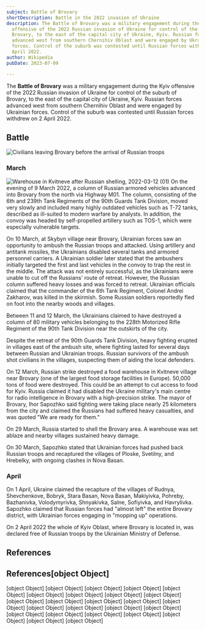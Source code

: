 ```yaml
---
subject: Battle of Brovary
shortDescription: Battle in the 2022 invasion of Ukraine
description: The Battle of Brovary was a military engagement during the Kyiv
  offensive of the 2022 Russian invasion of Ukraine for control of the suburb of
  Brovary, to the east of the capital city of Ukraine, Kyiv. Russian forces
  advanced west from southern Chernihiv Oblast and were engaged by Ukrainian
  forces. Control of the suburb was contested until Russian forces withdrew on 2
  April 2022.
author: Wikipedia
pubDate: 2023-07-09

---
```


The **Battle of Brovary** was a military engagement during the Kyiv offensive of the 2022 Russian invasion of Ukraine for control of the suburb of Brovary, to the east of the capital city of Ukraine, Kyiv. Russian forces advanced west from southern Chernihiv Oblast and were engaged by Ukrainian forces. Control of the suburb was contested until Russian forces withdrew on 2 April 2022.

## Battle
![Civilians leaving Brovary before the arrival of Russian troops](https://wikipedia.org/wiki/Special:Redirect/file/Civilians_leaving_Brovary_before_the_arrival_of_Russian_troops.jpg?)


### March
![Warehouse in Kvitneve after Russian shelling, 2022-03-12 (01)](https://wikipedia.org/wiki/Special:Redirect/file/Warehouse_in_Kvitneve_after_Russian_shelling%2C_2022-03-12_(01).jpg?)
On the evening of 9 March 2022, a column of Russian armored vehicles advanced into Brovary from the north via Highway M01. The column, consisting of the 6th and 239th Tank Regiments of the 90th Guards Tank Division, moved very slowly and included many highly outdated vehicles such as T-72 tanks, described as ill-suited to modern warfare by analysts. In addition, the convoy was headed by self-propelled artillery such as TOS-1, which were especially vulnerable targets.

On 10 March, at Skybyn village near Brovary, Ukrainian forces saw an opportunity to ambush the Russian troops and attacked. Using artillery and antitank missiles, the Ukrainians disabled several tanks and armored personnel carriers. A Ukrainian soldier later stated that the ambushers initially targeted the first and last vehicles in the convoy to trap the rest in the middle. The attack was not entirely successful, as the Ukrainians were unable to cut off the Russians' route of retreat. However, the Russian column suffered heavy losses and was forced to retreat. Ukrainian officials claimed that the commander of the 6th Tank Regiment, Colonel Andrei Zakharov, was killed in the skirmish. Some Russian soldiers reportedly fled on foot into the nearby woods and villages.

Between 11 and 12 March, the Ukrainians claimed to have destroyed a column of 80 military vehicles belonging to the 228th Motorized Rifle Regiment of the 90th Tank Division near the outskirts of the city.

Despite the retreat of the 90th Guards Tank Division, heavy fighting erupted in villages east of the ambush site, where fighting lasted for several days between Russian and Ukrainian troops. Russian survivors of the ambush shot civilians in the villages, suspecting them of aiding the local defenders.

On 12 March, Russian strike destroyed a food warehouse in Kvitneve village near Brovary (one of the largest food storage facilities in Europe). 50,000 tons of food were destroyed. This could be an attempt to cut access to food for Kyiv. Russia claimed it had disabled the Ukraine military's main centre for radio intelligence in Brovary with a high-precision strike. The mayor of Brovary, Ihor Sapozhko said fighting were taking place nearly 25 kilometers from the city and claimed the Russians had suffered heavy casualties, and was quoted "We are ready for them."

On 29 March, Russia started to shell the Brovary area. A warehouse was set ablaze and nearby villages sustained heavy damage.

On 30 March, Sapozhko stated that Ukrainian forces had pushed back Russian troops and recaptured the villages of Ploske, Svetilny, and Hrebelky, with ongoing clashes in Nova Basan.

### April
On 1 April, Ukraine claimed the recapture of the villages of Rudnya, Shevchenkove, Bobryk, Stara Basan, Nova Basan, Makiyivka, Pohreby, Bazhanivka, Volodymyrivka, Shnyakivka, Salne, Sofiyivka, and Havrylivka. Sapozhko claimed that Russian forces had "almost left" the entire Brovary district, with Ukrainian forces engaging in "mopping up" operations.

On 2 April 2022 the whole of Kyiv Oblast, where Brovary is located in, was declared free of Russian troops by the Ukrainian Ministry of Defense.

## References
## References[object Object]
[object Object]
[object Object]
[object Object]
[object Object]
[object Object]
[object Object]
[object Object]
[object Object]
[object Object]
[object Object]
[object Object]
[object Object]
[object Object]
[object Object]
[object Object]
[object Object]
[object Object]
[object Object]
[object Object]
[object Object]
[object Object]
[object Object]
[object Object]
[object Object]
[object Object]